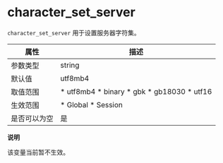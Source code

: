 character_set_server 
=========================================

`character_set_server` 用于设置服务器字符集。


| **属性** |                                                                                                                   **描述**                                                                                                                    |
|--------|---------------------------------------------------------------------------------------------------------------------------------------------------------------------------------------------------------------------------------------------|
| 参数类型   | string                                                                                                                                                                                                                                      |
| 默认值    | utf8mb4                                                                                                                                                                                                                                     |
| 取值范围   | * utf8mb4   * binary   * gbk   * gb18030   * utf16    |
| 生效范围   | * Global   * Session                                                                                                                                     |
| 是否可以为空 | 是                                                                                                                                                                                                                                           |


**说明**



该变量当前暂不生效。
